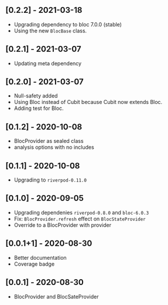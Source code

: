 ## [0.2.2] - 2021-03-18

- Upgrading dependency to bloc 7.0.0 (stable)
- Using the new `BlocBase` class.

## [0.2.1] - 2021-03-07

- Updating meta dependency

## [0.2.0] - 2021-03-07

- Null-safety added
- Using Bloc instead of Cubit because Cubit now extends Bloc.
- Adding test for Bloc.

## [0.1.2] - 2020-10-08

- BlocProvider as sealed class
- analysis options with no includes

## [0.1.1] - 2020-10-08

- Upgrading to `riverpod-0.11.0`

## [0.1.0] - 2020-09-05

- Upgrading dependenies `riverpod-0.8.0` and `bloc-6.0.3`
- Fix: `BlocProvider.refresh` effect on `BlocStateProvider`
- Override to a BlocProvider with provider

## [0.0.1+1] - 2020-08-30

- Better documentation
- Coverage badge

## [0.0.1] - 2020-08-30

- BlocProvider and BlocSateProvider
